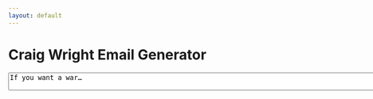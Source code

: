 ```yaml
---
layout: default
---
```


# Craig Wright Email Generator

<textarea style="width: 800px; height; 800px;">
If you want a war…&#013; &#010; 

I will do 2 years of no [......]. Nothing.&#013; &#010; 

In the war, no [................].&#013; &#010; 

If you want [......], you want [..........], welcome to bankruptcy.&#013; &#010; 

It was nice knowing you.&#013; &#010; 

[..........] will die before [......] shits on it. I will see [.............]for a few years. Will you?&#013; &#010; 

Side with [.....], you hate [.......], you are my enemy. You have no fucking idea what that means.&#013; &#010; 

You will.&#013; &#010; 

Have a nice life. You will now discover me when pissed off.&#013; &#010; 

And so. You could have had proof. Your choice.&#013; &#010; 

Fuck you,&#013; &#010; 
[........]</textarea>
